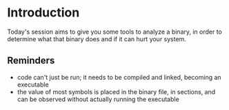 # Introduction

Today's session aims to give you some tools to analyze a binary, in order to determine what that binary does and if it can hurt your system.

## Reminders

- code can't just be run;
it needs to be compiled and linked, becoming an executable
- the value of most symbols is placed in the binary file, in sections, and can be observed without actually running the executable

